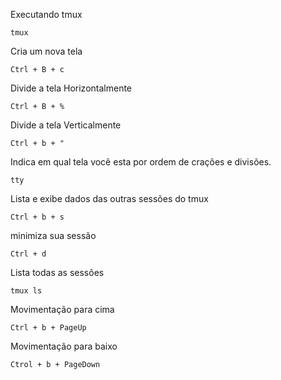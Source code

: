 
Executando tmux

`tmux` 

Cria um nova tela

`Ctrl + B + c` 

Divide a tela Horizontalmente

`Ctrl + B + %`

Divide a tela Verticalmente

`Ctrl + b + "`

Indica em qual tela vocẽ esta por ordem de crações e divisões.

`tty`

Lista e exibe dados das outras sessões do tmux

`Ctrl + b + s`

minimiza sua sessão

`Ctrl + d`
 
 Lista todas as sessões

`tmux ls `

Movimentação para cima

`Ctrl + b + PageUp`

Movimentação para baixo

`Ctrol + b + PageDown`









